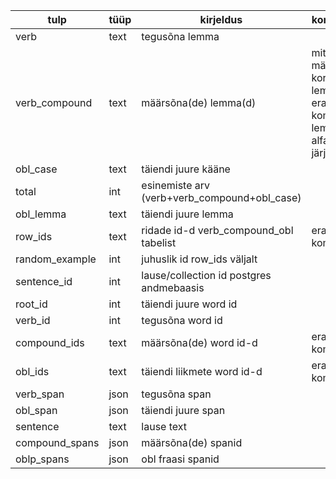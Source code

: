 |   tulp   | tüüp |   kirjeldus    |      kommentaar      |
|------|---|-------------------------|--------------|
| verb          | text | tegusõna lemma       |             |
| verb_compound | text | määrsõna(de) lemma(d)     | mitme määrsõna korral on lemmade eraldajaks koma ja lemmad on alfabeetilises järjestuses |
| obl_case      | text | täiendi juure kääne                                   |
| total         | int | esinemiste arv (verb+verb\_compound+obl_case)      |
| obl_lemma	    | text | täiendi juure lemma | |
| row_ids       | text | ridade id-d  verb\_compound\_obl tabelist     | eraldajaks koma      |
| random_example | int | juhuslik id row_ids väljalt        | |
| sentence_id   | int | lause/collection id postgres andmebaasis ||
| root_id	      | int | täiendi juure word id      |           |
| verb_id       | int | tegusõna word id       |     |
| 	compound_ids | text | määrsõna(de) word id-d  | eraldajaks koma  |
| 	obl_ids      | text | täiendi liikmete word id-d   | eraldajaks koma |
| 	verb_span	   | json | tegusõna span | |
| obl_span	     | json | täiendi juure span | |
| sentence	     | text| lause text |  | 
| compound_spans	 | json | määrsõna(de) spanid | |
| oblp_spans    | json | obl fraasi spanid | | 
